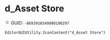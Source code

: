 # d_Asset Store
![](/img/d_Asset%20Store.png)
GUID: `-8693916549880196297`
```
EditorGUIUtility.IconContent("d_Asset Store")
```
